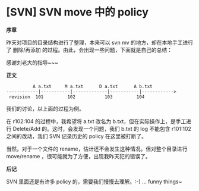 # [SVN] SVN move 中的 policy


**序章**

昨天对项目的目录结构进行了整理，本来可以 svn mv 的地方，却在本地手工进行了 删除/再添加 的过程。由此，会出现一些问题，下面就是自己的总结：

感谢刘老大的指导~~~


**正文**

```
          A a.txt     M a.txt      D a.txt      A b.txt
------------|-----------|-------------|-----------|------------>
 revision  101         102           103         104
```

我们的讨论，以上面的过程为例。

在 r102:104 的过程中，我希望将 a.txt 改名为 b.txt，但在实际操作上，是手工进行 Delete/Add 的。这时，会发现一个问题，我们 b.txt 的 log 不能包含 r101:102 之间的改动，我们 SVN 记录历史的 policy 在这里被打断了。

当然，对于一个文件的 rename，估计还不会发生这种情况。但对整个目录进行 move/rename ，很可能就为了方便，出现我昨天犯的错误了。


**后记**

SVN 里面还是有许多 policy 的，需要我们慢慢去理解。:-) ... funny things~
